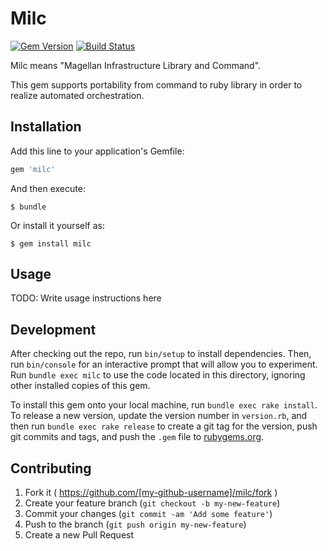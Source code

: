 # Milc

[![Gem Version](https://badge.fury.io/rb/milc.png)](https://rubygems.org/gems/milc)
[![Build Status](https://travis-ci.org/groovenauts/milc.svg?branch=master)](https://travis-ci.org/groovenauts/milc)

Milc means "Magellan Infrastructure Library and Command".

This gem supports portability from command to ruby library in order to realize automated orchestration.


## Installation

Add this line to your application's Gemfile:

```ruby
gem 'milc'
```

And then execute:

    $ bundle

Or install it yourself as:

    $ gem install milc

## Usage

TODO: Write usage instructions here

## Development

After checking out the repo, run `bin/setup` to install dependencies. Then, run `bin/console` for an interactive prompt that will allow you to experiment. Run `bundle exec milc` to use the code located in this directory, ignoring other installed copies of this gem.

To install this gem onto your local machine, run `bundle exec rake install`. To release a new version, update the version number in `version.rb`, and then run `bundle exec rake release` to create a git tag for the version, push git commits and tags, and push the `.gem` file to [rubygems.org](https://rubygems.org).

## Contributing

1. Fork it ( https://github.com/[my-github-username]/milc/fork )
2. Create your feature branch (`git checkout -b my-new-feature`)
3. Commit your changes (`git commit -am 'Add some feature'`)
4. Push to the branch (`git push origin my-new-feature`)
5. Create a new Pull Request
